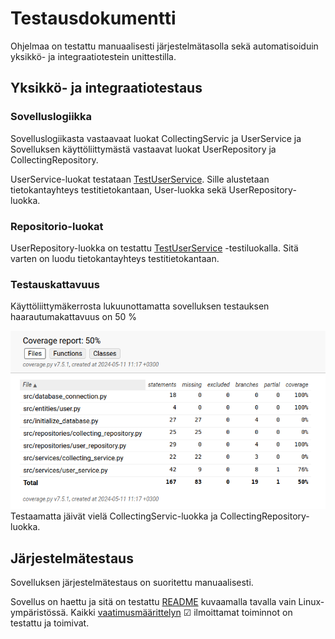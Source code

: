 # Testausdokumentti

Ohjelmaa on testattu manuaalisesti järjestelmätasolla sekä automatisoiduin yksikkö- ja integraatiotestein unittestilla.

## Yksikkö- ja integraatiotestaus

### Sovelluslogiikka

Sovelluslogiikasta vastaavaat luokat CollectingServic ja UserService ja Sovelluksen käyttöliittymästä vastaavat luokat UserRepository ja CollectingRepository.  

UserService-luokat testataan [TestUserService](https://github.com/KetuKuu/ot_harjoitustyo/tree/master/Collecting-app/src/tests/services). Sille alustetaan tietokantayhteys testitietokantaan, User-luokka sekä UserRepository-luokka.

### Repositorio-luokat 
UserRepository-luokka on testattu [TestUserService](https://github.com/KetuKuu/ot_harjoitustyo/blob/master/Collecting-app/src/tests/repositories/user_repository_test.py) -testiluokalla. Sitä varten on luodu tietokantayhteys testitietokantaan.

### Testauskattavuus
Käyttöliittymäkerrosta lukuunottamatta sovelluksen testauksen haarautumakattavuus on 50 %

![Testikattavuus](./kuvat/Testikattavuus.png)
Testaamatta jäivät vielä CollectingServic-luokka ja CollectingRepository-luokka.

## Järjestelmätestaus
Sovelluksen järjestelmätestaus on suoritettu manuaalisesti.

Sovellus on haettu ja sitä on testattu [README](./README.md)  kuvaamalla tavalla vain Linux-ympäristössä. Kaikki [vaatimusmäärittelyn](./vaatimusmaarittely.md) ☑  ilmoittamat toiminnot on testattu ja toimivat. 
